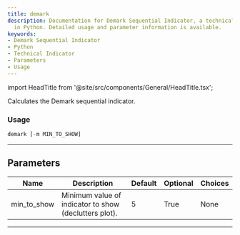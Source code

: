 ```yaml
---
title: demark
description: Documentation for Demark Sequential Indicator, a technical indicator
  in Python. Detailed usage and parameter information is available.
keywords:
- Demark Sequential Indicator
- Python
- Technical Indicator
- Parameters
- Usage
---
```


import HeadTitle from '@site/src/components/General/HeadTitle.tsx';

<HeadTitle title="demark - Ta - Etf - Reference | OpenBB Terminal Docs" />

Calculates the Demark sequential indicator.

### Usage

```python
demark [-m MIN_TO_SHOW]
```

---

## Parameters

| Name | Description | Default | Optional | Choices |
| ---- | ----------- | ------- | -------- | ------- |
| min_to_show | Minimum value of indicator to show (declutters plot). | 5 | True | None |

---
